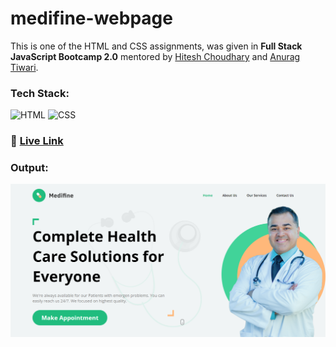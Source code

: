 # medifine-webpage

This is one of the HTML and CSS assignments, was given in **Full Stack JavaScript Bootcamp 2.0** mentored by [Hitesh Choudhary](https://github.com/hiteshchoudhary) and [Anurag Tiwari](https://github.com/anuragtiwarime).

### Tech Stack:

![HTML](https://img.shields.io/badge/HTML5-E34F26?style=for-the-badge&logo=html5&logoColor=white)
![CSS](https://img.shields.io/badge/CSS3-1572B6?style=for-the-badge&logo=css3&logoColor=white)

### :rocket: [Live Link](https://medifine-webpage.netlify.app/)

### Output:

![medifine-webpage-output](medifine-webpage-output.png)
